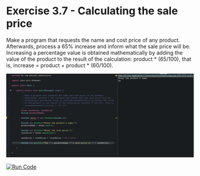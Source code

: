 # Exercise 3.7 - Calculating the sale price

Make a program that requests the name and cost price of any product. Afterwards, process a 65% increase and inform what the sale price will be.
Increasing a percentage value is obtained mathematically by adding the value of the product to the result of the calculation: product * (65/100), that is,
increase = product + product * (60/100).

<center>

![Gif Calculating the sale price](/gif_img/3.7.gif)

</center>

[![Run Code](https://img.shields.io/badge/-Run%20%20code%20-green?style=flat&logo=replit&logoColor=white)](https://replit.com/@ariana-ssilva/Main-5#Main.java)&nbsp;